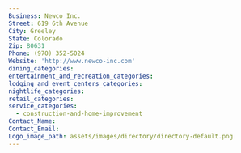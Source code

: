 ```yaml
---
Business: Newco Inc.
Street: 619 6th Avenue
City: Greeley
State: Colorado
Zip: 80631
Phone: (970) 352-5024
Website: 'http://www.newco-inc.com'
dining_categories:
entertainment_and_recreation_categories:
lodging_and_event_centers_categories:
nightlife_categories:
retail_categories:
service_categories:
  - construction-and-home-improvement
Contact_Name:
Contact_Email:
Logo_image_path: assets/images/directory/directory-default.png
---
```



